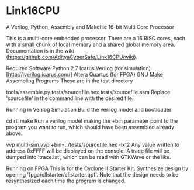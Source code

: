 # Link16CPU
A Verilog, Python, Assembly and Makefile 16-bit Multi Core Processor

This is a multi-core embedded processor. There are a 16 RISC cores, each with a small chunk of local memory and a shared global memory area. Documentation is in the wiki (https://github.com/AdityaCyberSafe/Link16CPU/wiki).

Required Software
Python 2.7
Icarus Verilog (for simulation) [http://iverilog.icarus.com/]
Altera Quartus (for FPGA)
GNU Make
Assembling Programs
These are in the test directory

tools/assemble.py tests/sourcefile.hex tests/sourcefile.asm
Replace 'sourcefile' in the command line with the desired file.

Running in Verilog Simulation
Build the verilog model and bootloader:

 cd rtl
 make
Run a verilog model making the +bin parameter point to the program you want to run, which should have been assembled already above.

 vvp multi-sim.vvp +bin=../tests/sourcefile.hex -lxt2
Any value written to address 0xFFFF will be displayed on the console. A trace file will be dumped into 'trace.lxt', which can be read with GTKWave or the like.

Running on FPGA
This is for the Cyclone II Starter Kit. Synthesize design by opening 'fpga/cIIstarter/cIIstarter.qpf'. Note that the design needs to be resynthesized each time the program is changed.
